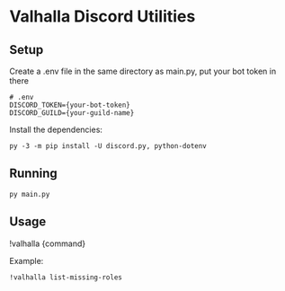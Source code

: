 # Valhalla Discord Utilities

## Setup

Create a .env file in the same directory as main.py, put your bot token in there

```
# .env
DISCORD_TOKEN={your-bot-token}
DISCORD_GUILD={your-guild-name}
```

Install the dependencies:

```
py -3 -m pip install -U discord.py, python-dotenv
```

## Running 

```
py main.py
```

## Usage

!valhalla {command}

Example:

```
!valhalla list-missing-roles
```
